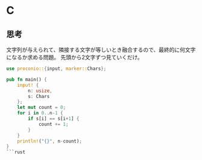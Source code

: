 # C
## 思考
文字列が与えられて、隣接する文字が等しいとき融合するので、最終的に何文字になるか求める問題。
先頭から2文字ずつ見ていくだけ。
```rust
use proconio::{input, marker::Chars};

pub fn main() {
    input! {
        n: usize,
        s: Chars
    };
    let mut count = 0;
    for i in 0..n-1 {
        if s[i] == s[i+1] {
            count += 1;
        }
    }
    println!("{}", n-count);
}
```rust